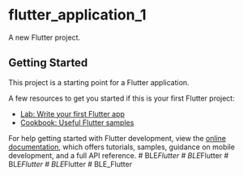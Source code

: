 # flutter_application_1

A new Flutter project.

## Getting Started

This project is a starting point for a Flutter application.

A few resources to get you started if this is your first Flutter project:

- [Lab: Write your first Flutter app](https://docs.flutter.dev/get-started/codelab)
- [Cookbook: Useful Flutter samples](https://docs.flutter.dev/cookbook)

For help getting started with Flutter development, view the
[online documentation](https://docs.flutter.dev/), which offers tutorials,
samples, guidance on mobile development, and a full API reference.
#   B L E _ F l u t t e r  
 #   B L E _ F l u t t e r  
 #   B L E _ F l u t t e r  
 #   B L E _ F l u t t e r  
 #   B L E _ F l u t t e r  
 